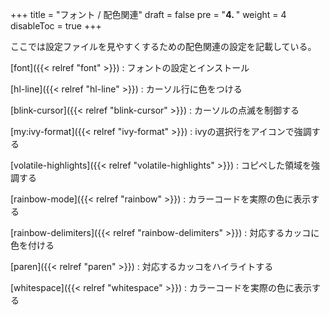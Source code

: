 +++
title = "フォント / 配色関連"
draft = false
pre = "<b>4. </b>"
weight = 4
disableToc = true
+++

ここでは設定ファイルを見やすくするための配色関連の設定を記載している。


[font]({{< relref "font" >}})
: フォントの設定とインストール

[hl-line]({{< relref "hl-line" >}})
: カーソル行に色をつける

[blink-cursor]({{< relref "blink-cursor" >}})
: カーソルの点滅を制御する

[my:ivy-format]({{< relref "ivy-format" >}})
: ivyの選択行をアイコンで強調する

[volatile-highlights]({{< relref "volatile-highlights" >}})
: コピペした領域を強調する

[rainbow-mode]({{< relref "rainbow" >}})
: カラーコードを実際の色に表示する

[rainbow-delimiters]({{< relref "rainbow-delimiters" >}})
: 対応するカッコに色を付ける

[paren]({{< relref "paren" >}})
: 対応するカッコをハイライトする

[whitespace]({{< relref "whitespace" >}})
: カラーコードを実際の色に表示する


